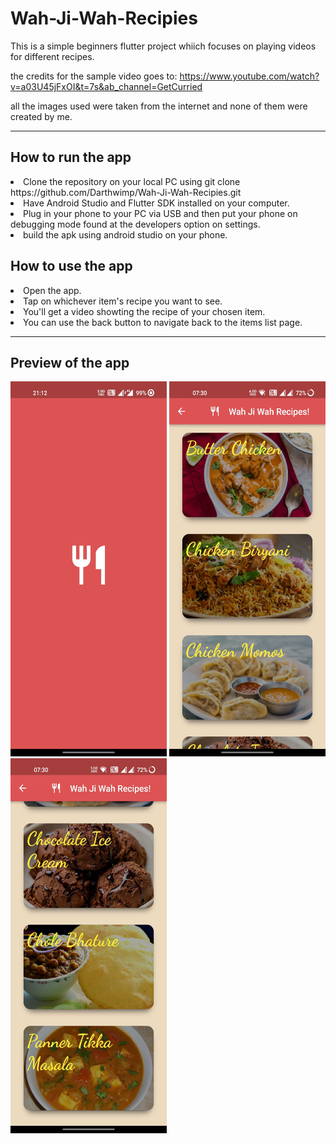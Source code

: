 # Wah-Ji-Wah-Recipies

This is a simple beginners flutter project whiich focuses on playing videos for different recipes. 

the credits for the sample video goes to: https://www.youtube.com/watch?v=a03U45jFxOI&t=7s&ab_channel=GetCurried

all the images used were taken from the internet and none of them were created by me.

---

## How to run the app
<li> Clone the repository on your local PC using git clone https://github.com/Darthwimp/Wah-Ji-Wah-Recipies.git </li>
<li> Have Android Studio and Flutter SDK installed on your computer. </li>
<li> Plug in your phone to your PC via USB and then put your phone on debugging mode found at the developers option on settings. </li>
<li> build the apk using android studio on your phone. </li>

## How to use the app
<li> Open the app. </li>
<li> Tap on whichever item's recipe you want to see. </li>
<li> You'll get a video showting the recipe of your chosen item. </li>
<li> You can use the back button to navigate back to the items list page. </li>

---

## Preview of the app

<img src ="Screenshots/Splash%20Page.jpg" width="250" height="600">
<img src ="Screenshots/itemlist1.jpg" width="250" height="600">
<img src ="Screenshots/itemlist2.jpg" width="250" height="600">